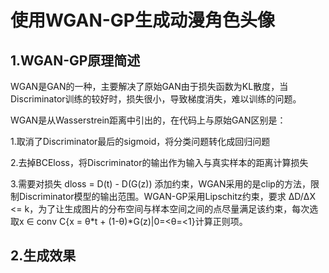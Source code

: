 # 使用WGAN-GP生成动漫角色头像

## 1.WGAN-GP原理简述
  WGAN是GAN的一种，主要解决了原始GAN由于损失函数为KL散度，当Discriminator训练的较好时，损失很小，导致梯度消失，难以训练的问题。
  
  WGAN是从Wasserstrein距离中引出的，在代码上与原始GAN区别是：
  
  1.取消了Discriminator最后的sigmoid，将分类问题转化成回归问题
 
  2.去掉BCEloss，将Discriminator的输出作为输入与真实样本的距离计算损失
  
  3.需要对损失 dloss = D(t) - D(G(z)) 添加约束，WGAN采用的是clip的方法，限制Discriminator模型的输出范围。WGAN-GP采用Lipschitz约束，要求
  ΔD/ΔX <= k，为了让生成图片的分布空间与样本空间之间的点尽量满足该约束，每次选取x ∈ conv C{x = θ*t + (1-θ)*G(z)|0=<θ=<1}计算正则项。
  
## 2.生成效果
  
  


